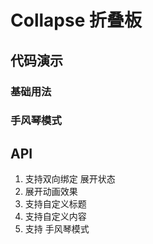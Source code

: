 # Collapse 折叠板


## 代码演示
### 基础用法
<demo vue="../demo/collapse/basic.vue" />

### 手风琴模式
<demo vue="../demo/collapse/accordion.vue" />

## API
1. 支持双向绑定 展开状态
2. 展开动画效果
3. 支持自定义标题
4. 支持自定义内容
5. 支持 手风琴模式